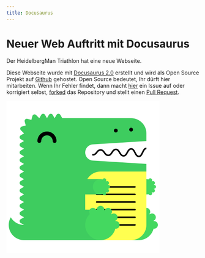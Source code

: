 ```yaml
---
title: Docusaurus
---
```


# Neuer Web Auftritt mit Docusaurus

Der HeidelbergMan Triathlon hat eine neue Webseite.

<!--truncate-->

Diese Webseite wurde mit [Docusaurus 2.0](https://docusaurus.io/) erstellt und wird als Open Source Projekt auf [Github](https://github.com) gehostet. Open Source bedeutet, Ihr dürft hier mitarbeiten. Wenn Ihr Fehler findet, dann macht [hier](https://github.com/heidelbergman-de/heidelbergman-de.github.io/issues) ein Issue auf oder korrigiert selbst, [forked](https://docs.github.com/en/get-started/quickstart/fork-a-repo) das Repository und stellt einen [Pull Request](https://docs.github.com/en/pull-requests/collaborating-with-pull-requests/proposing-changes-to-your-work-with-pull-requests/about-pull-requests).

![Docusaurus](./img/docusaurus.svg)
